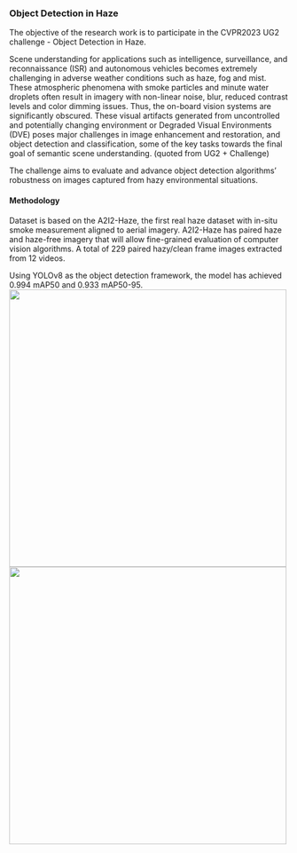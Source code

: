 ### Object Detection in Haze
The objective of the research work is to participate in the CVPR2023 UG2 challenge - Object Detection in Haze.

Scene understanding for applications such as intelligence, surveillance, and reconnaissance (ISR) and autonomous vehicles becomes extremely challenging in adverse weather conditions such as haze, fog and mist. These atmospheric phenomena with smoke particles and minute water droplets often result in imagery with non-linear noise, blur, reduced contrast levels and color dimming issues. Thus, the on-board vision systems are significantly obscured. These visual artifacts generated from uncontrolled and potentially changing environment or Degraded Visual Environments (DVE) poses major challenges in image enhancement and restoration, and object detection and classification, some of the key tasks towards the final goal of semantic scene understanding.  (quoted from UG2 + Challenge)

The challenge aims to evaluate and advance object detection algorithms’ robustness on images captured from hazy environmental situations.

#### Methodology
Dataset is based on the A2I2-Haze, the first real haze dataset with in-situ smoke measurement aligned to aerial imagery. A2I2-Haze has paired haze and haze-free imagery that will allow fine-grained evaluation of computer vision algorithms.  A total of 229 paired hazy/clean frame images extracted from 12 videos. 

Using YOLOv8 as the object detection framework, the model has achieved 0.994 mAP50 and 0.933 mAP50-95.
<img src = "https://user-images.githubusercontent.com/21034990/234171858-aaad009e-f3fe-4bc3-9088-d58daccce5b0.png" width = 500>
<img src = "https://user-images.githubusercontent.com/21034990/234171878-5f18fbe4-6378-4e61-abc2-6c83a5fd6bda.png" width = 500>
